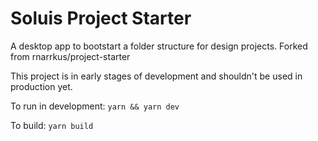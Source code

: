 # Soluis Project Starter
A desktop app to bootstart a folder structure for design projects. Forked from rnarrkus/project-starter

This project is in early stages of development and shouldn't be used in production yet.

To run in development:
`yarn && yarn dev`

To build:
`yarn build`
